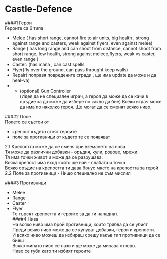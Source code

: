 Castle-Defence
==============
####1 Герои  
 Героите са 6 типа  
  - Melee ( has short range, cannot fire to air units, big health , strong against range and casters, weak against flyers, even against melee)  
  - Range ( has long range and can shoot from distance, cannot shoot from short range, low health, strong against meleee,flyers, weak vs caster, even range )  
  - Caster: (has mana , can cast spells  
  - Flyer(fly over the ground, can pass throught keep walls)  
  - Repair( поправя повредените сгради , ще има update да може и да heal-va)  
  - * (optional) Gun Controller  
 (Идея да не специален играч, а героя да може да се качи в оръдие за да може да избере по какво да бие)
 Всеки играч може да има по няколко героя. Ще могат да се сменят всяко ниво.  
 
####2 Поле  
 Полето се състои от   
 
 - крепост където стоят героите  
 - поле за противници от където те се появяват  
 
 2.1 Крепостта може да се сменя при вземането на нова.  
 Тя  може да различни добавки - оръдия, кули, ровове, мрежи.  
 Тя  има точки живот и  може да се разрушава.  
 Всяка крепост има вход който ще най - слабата и точка  
 Всяко оръдие на крепостта  ти дава бонус място на крепостта за герой  
 2.2 Поле за противници - Нищо специално не съм мислил  

####3 Противници  
 - Меlee  
 - Range  
 - Caster  
 - Flyer  
 Те търсят крепостта и героите за да ги нападнат.  
####4 Нива  
 На всяко ниво има брой противници, които трябва да се убият  
 Преди всяко ниво може да се купуват добавки, герои и крепости.  
 И всяко ниво  можеш да избираш срещу какъв тип противници да се биеш  
 Всяко минато ниво  се пази  и ще може да минава отново.  
 Ниво се губи като ти избият героите  
